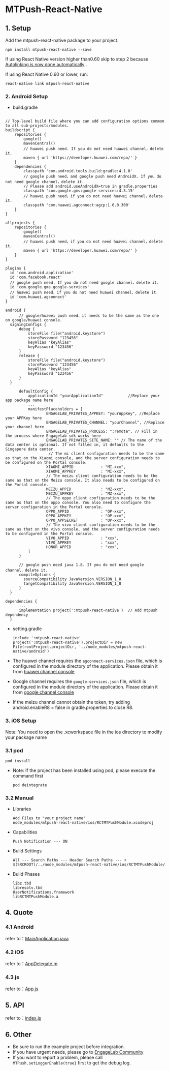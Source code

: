 # MTPush-React-Native

## 1. Setup

Add the mtpush-react-native package to your project.

```
npm install mtpush-react-native --save
```

If using React Native version higher than0.60 skip to step 2 because [Autolinking is now done automatically](https://reactnative.dev/blog/2019/07/03/version-60#native-modules-are-now-autolinked) .

If using React Native 0.60 or lower, run: 

```
react-native link mtpush-react-native
```


### 2. Android Setup

* build.gradle

```

// Top-level build file where you can add configuration options common to all sub-projects/modules.
buildscript {
    repositories {
        google()
        mavenCentral()
        // huawei push need. If you do not need huawei channel，delete it.
        maven { url 'https://developer.huawei.com/repo/' }
    }
    dependencies {
        classpath 'com.android.tools.build:gradle:4.1.0'
        // google push need，and google push need AndroidX. If you do not need google channel，delete it.
        // Please add android.useAndroidX=true in gradle.properties
        classpath 'com.google.gms:google-services:4.3.15'
        // huawei push need，if you do not need huawei channel，delete it.
        classpath 'com.huawei.agconnect:agcp:1.6.0.300'
    }
}

allprojects {
    repositories {
        google()
        mavenCentral()
        // huawei push need，if you do not need huawei channel，delete it.
        maven { url 'https://developer.huawei.com/repo/' }
    }
}
```


  ```
  plugins {
    id 'com.android.application'
    id 'com.facebook.react'
    // google push need. If you do not need google channel，delete it.
    id 'com.google.gms.google-services'
    // huawei push need，if you do not need huawei channel，delete it.
    id 'com.huawei.agconnect'
}

  android {
        // google/huawei push need，it needs to be the same as the one on google/huawei console.
    signingConfigs {
        debug {
            storeFile file("android.keystore")
            storePassword "123456"
            keyAlias "keyAlias"
            keyPassword "123456"
        }
        release {
            storeFile file("android.keystore")
            storePassword "123456"
            keyAlias "keyAlias"
            keyPassword "123456"
        }
    }

        defaultConfig {
            applicationId "yourApplicationId"           //Replace your app package name here
            ...
            manifestPlaceholders = [
                    ENGAGELAB_PRIVATES_APPKEY: "yourAppKey", //Replace your APPKey here
                    ENGAGELAB_PRIVATES_CHANNEL: "yourChannel", //Replace your channel here
                    ENGAGELAB_PRIVATES_PROCESS: ":remote", // Fill in the process where Engagelab sdk works here
                    ENGAGELAB_PRIVATES_SITE_NAME: "" // The name of the data center is optional. If not filled in, it defaults to the Singapore data center.
                     // The mi client configuration needs to be the same as that on the Xiaomi console, and the server configuration needs to be configured on the Portal console.
                    XIAOMI_APPID            : "MI-xxx",
                    XIAOMI_APPKEY           : "MI-xxx",
                    // The meizu client configuration needs to be the same as that on the Meizu console. It also needs to be configured on the Portal console.
                    MEIZU_APPID             : "MZ-xxx",
                    MEIZU_APPKEY            : "MZ-xxx",
                    // The oppo client configuration needs to be the same as that on the oppo console. You also need to configure the server configuration in the Portal console.
                    OPPO_APPID              : "OP-xxx",
                    OPPO_APPKEY             : "OP-xxx",
                    OPPO_APPSECRET          : "OP-xxx",
                    // The vivo client configuration needs to be the same as that on the vivo console, and the server configuration needs to be configured in the Portal console.
                    VIVO_APPID              : "xxx",
                    VIVO_APPKEY             : "xxx",
                    HONOR_APPID             : "xxx",
            ]
        }

        // google push need java 1.8. If you do not need google channel，delete it.
        compileOptions {
          sourceCompatibility JavaVersion.VERSION_1_8
          targetCompatibility JavaVersion.VERSION_1_8
        }
    }
  ```

  ```
  dependencies {
        ...
        implementation project(':mtpush-react-native')  // Add mtpush dependency
    }
  ```

* setting.gradle

  ```
  include ':mtpush-react-native'
  project(':mtpush-react-native').projectDir = new File(rootProject.projectDir, '../node_modules/mtpush-react-native/android')
  ```

* The huawei channel requires the `agconnect-services.json` file, which is configured in the module directory of the application. Please obtain it from [huawei channel console](https://developer.huawei.com/consumer/cn/console#/serviceCards/)
* Google channel requires the `google-services.json` file, which is configured in the module directory of the application. Please obtain it from [google channel console](https://console.firebase.google.com)
* If the meizu channel cannot obtain the token, try adding android.enableR8 = false in gradle.properties to close R8.


### 3. iOS Setup
Note: You need to open the .xcworkspace file in the ios directory to modify your package name

### 3.1 pod

```
pod install
```

* Note: If the project has been installed using pod, please execute the command first

  ```
  pod deintegrate
  ```

### 3.2 Manual

* Libraries

  ```
  Add Files to "your project name"
  node_modules/mtpush-react-native/ios/RCTMTPushModule.xcodeproj
  ```

* Capabilities

  ```
  Push Notification --- ON
  ```

* Build Settings

  ```
  All --- Search Paths --- Header Search Paths --- +
  $(SRCROOT)/../node_modules/mtpush-react-native/ios/RCTMTPushModule/
  ```

* Build Phases

  ```
  libz.tbd
  libresolv.tbd
  UserNotifications.framework
  libRCTMTPushModule.a
  ```

## 4. Quote

### 4.1 Android

refer to：[MainApplication.java](https://github.com/DevEngageLab/push-rectnative-plugin/tree/master/example/android/app/src/main/java/com/example/MainApplication.java)

### 4.2 iOS

refer to：[AppDelegate.m](https://github.com/DevEngageLab/push-rectnative-plugin/tree/master/example/ios/example/AppDelegate.mm) 

### 4.3 js

refer to：[App.js](https://github.com/DevEngageLab/push-rectnative-plugin/blob/main/example/App.js) 

## 5. API

refer to：[index.js](https://github.com/DevEngageLab/push-rectnative-plugin/blob/master/index.js)

## 6.  Other
* Be sure to run the example project before integration.
* If you have urgent needs, please go to [EngageLab Community](https://www.engagelab.com/)
* If you want to report a problem, please call `MTPush.setLoggerEnable(true}` first to get the debug log.

 

